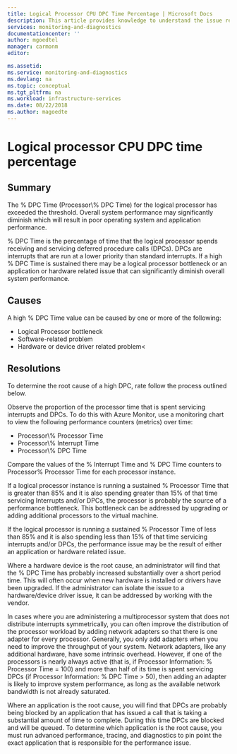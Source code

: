 ```yaml
---
title: Logical Processor CPU DPC Time Percentage | Microsoft Docs
description: This article provides knowledge to understand the issue reported, what are the possible causes, and how to resolve the health issue identified by Azure Monitor VM Health.
services: monitoring-and-diagnostics
documentationcenter: ''
author: mgoedtel
manager: carmonm
editor: 

ms.assetid: 
ms.service: monitoring-and-diagnostics
ms.devlang: na
ms.topic: conceptual
ms.tgt_pltfrm: na
ms.workload: infrastructure-services
ms.date: 08/22/2018
ms.author: magoedte
---
```


# Logical processor CPU DPC time percentage

## Summary

The % DPC Time (Processor\\\% DPC Time) for the logical processor has exceeded the threshold. Overall system performance may significantly diminish which will result in poor operating system and application performance.

% DPC Time is the percentage of time that the logical processor spends receiving and servicing deferred procedure calls (DPCs). DPCs are interrupts that are run at a lower priority than standard interrupts. If a high % DPC Time is sustained there may be a logical processor bottleneck or an application or hardware related issue that can significantly diminish overall system performance.

## Causes

A high % DPC Time value can be caused by one or more of the following:

- Logical Processor bottleneck
- Software-related problem
- Hardware or device driver related problem<

## Resolutions

To determine the root cause of a high DPC, rate follow the process outlined below.

Observe the proportion of the processor time that is spent servicing interrupts and DPCs. To do this with Azure Monitor, use a monitoring chart to view the following performance counters (metrics) over time:

- Processor\\\% Processor Time
- Processor\\\% Interrupt Time
- Processor\\\% DPC Time 

Compare the values of the % Interrupt Time and % DPC Time counters to Processor\% Processor Time for each processor instance.

If a logical processor instance is running a sustained % Processor Time that is greater than 85% and it is also spending greater than 15% of that time servicing Interrupts and/or DPCs, the processor is probably the source of a performance bottleneck. This bottleneck can be addressed by upgrading or adding additional processors to the virtual machine.

If the logical processor is running a sustained % Processor Time of less than 85% and it is also spending less than 15% of that time servicing interrupts and/or DPCs, the performance issue may be the result of either an application or hardware related issue.

Where a hardware device is the root cause, an administrator will find that the % DPC Time has probably increased substantially over a short period time. This will often occur when new hardware is installed or drivers have been upgraded. If the administrator can isolate the issue to a hardware/device driver issue, it can be addressed by working with the vendor.

In cases where you are administering a multiprocessor system that does not distribute interrupts symmetrically, you can often improve the distribution of the processor workload by adding network adapters so that there is one adapter for every processor. Generally, you only add adapters when you need to improve the throughput of your system. Network adapters, like any additional hardware, have some intrinsic overhead. However, if one of the processors is nearly always active (that is, if Processor Information: % Processor Time = 100) and more than half of its time is spent servicing DPCs (if Processor Information: % DPC Time > 50), then adding an adapter is likely to improve system performance, as long as the available network bandwidth is not already saturated.

Where an application is the root cause, you will find that DPCs are probably being blocked by an application that has issued a call that is taking a substantial amount of time to complete. During this time DPCs are blocked and will be queued. To determine which application is the root cause, you must run advanced performance, tracing, and diagnostics to pin point the exact application that is responsible for the performance issue.
